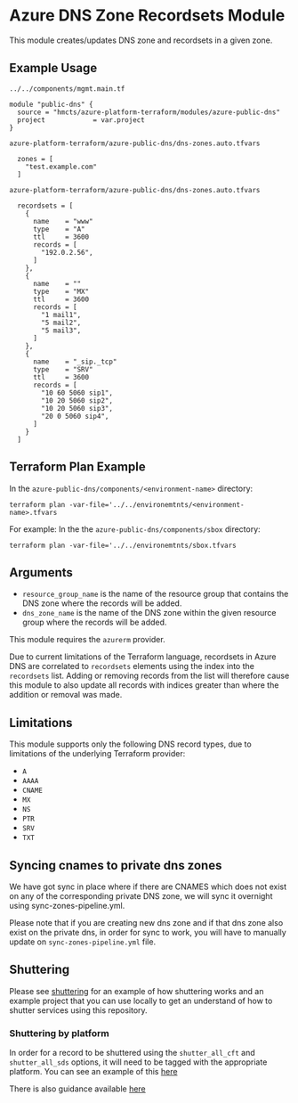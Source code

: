 # Azure DNS Zone Recordsets Module

This module creates/updates DNS zone and recordsets in a given zone.

## Example Usage

`../../components/mgmt.main.tf`

```hcl
module "public-dns" {
  source = "hmcts/azure-platform-terraform/modules/azure-public-dns"
  project            = var.project
}
```

`azure-platform-terraform/azure-public-dns/dns-zones.auto.tfvars`

```hcl
  zones = [
    "test.example.com"
  ]
```

`azure-platform-terraform/azure-public-dns/dns-zones.auto.tfvars`


```hcl
  recordsets = [
    {
      name    = "www"
      type    = "A"
      ttl     = 3600
      records = [
        "192.0.2.56",
      ]
    },
    {
      name    = ""
      type    = "MX"
      ttl     = 3600
      records = [
        "1 mail1",
        "5 mail2",
        "5 mail3",
      ]
    },
    {
      name    = "_sip._tcp"
      type    = "SRV"
      ttl     = 3600
      records = [
        "10 60 5060 sip1",
        "10 20 5060 sip2",
        "10 20 5060 sip3",
        "20 0 5060 sip4",
      ]
    }
  ]
```

## Terraform Plan Example

In the `azure-public-dns/components/<environment-name>` directory:

```shell
terraform plan -var-file='../../environemtnts/<environment-name>.tfvars
```

For example:
In the the `azure-public-dns/components/sbox` directory:

```shell
terraform plan -var-file='../../environemtnts/sbox.tfvars
```

## Arguments

- `resource_group_name` is the name of the resource group that contains the
  DNS zone where the records will be added.
- `dns_zone_name` is the name of the DNS zone within the given resource group
  where the records will be added.

This module requires the `azurerm` provider.

Due to current limitations of the Terraform language, recordsets in Azure DNS
are correlated to `recordsets` elements using the index into the `recordsets`
list. Adding or removing records from the list will therefore cause this
module to also update all records with indices greater than where the
addition or removal was made.

## Limitations

This module supports only the following DNS record types, due to limitations
of the underlying Terraform provider:

- `A`
- `AAAA`
- `CNAME`
- `MX`
- `NS`
- `PTR`
- `SRV`
- `TXT`

## Syncing cnames to private dns zones

We have got sync in place where if there are CNAMES which does not exist on any of the corresponding private DNS zone, we will sync it overnight using sync-zones-pipeline.yml.

Please note that if you are creating new dns zone and if that dns zone also exist on the private dns, in order for sync to work, you will have to manually update on `sync-zones-pipeline.yml` file.

## Shuttering

Please see [shuttering](./example/shuttering/readme.md) for an example of how shuttering works and an example project that you can use locally to get an understand of how to shutter services using this repository.

### Shuttering by platform

In order for a record to be shuttered using the `shutter_all_cft` and `shutter_all_sds` options, it will need to be tagged with the appropriate platform. You can see an example of this [here](./example/shuttering/records.yml)

There is also guidance available [here](https://hmcts.github.io/cloud-native-platform/path-to-live/shutter.html)
